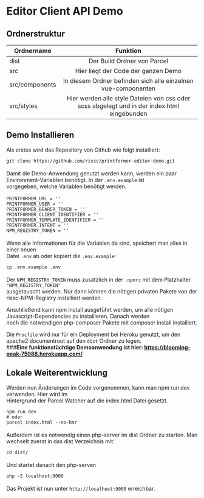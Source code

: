 # Editor Client API Demo

## Ordnerstruktur

| Ordnername   |      Funktion      |
|----------|:-------------:|
| dist |  Der Build Ordner von Parcel |
| src |  Hier liegt der Code der ganzen Demo |
| src/components |  In diesem Ordner befinden sich alle einzelnen vue-componenten|
| src/styles |  Hier werden alle style Dateien von css oder scss abgelegt und in der index.html eingebunden


## Demo Installieren

Als erstes wird das Repository von Github wie folgt installiert:

`git clone https://github.com/rissc/printformer-editor-demo.git` <br><br>
Damit die Demo-Anwendung genutzt werden kann, werden ein paar Environment-Variablen benötigt. In der `.env.example` ist<br>
vorgegeben, welche Variablen benötigt werden.
<br>
<br>
`PRINTFORMER_URL = ''`<br>
`PRINTFORMER_USER = ''`<br>
`PRINTFORMER_BEARER_TOKEN = ''`<br>
`PRINTFORMER_CLIENT_IDENTIFIER = ''`<br>
`PRINTFORMER_TEMPLATE_IDENTIFIER = ''`<br>
`PRINTFORMER_INTENT = ''`<br>
`NPM_REGISTRY_TOKEN = ''`<br>
<br>
Wenn alle Informationen für die Variablen da sind, speichert man alles in einer neuen<br> Datei `.env` ab oder kopiert die
`.env.example`:

`cp .env.example .env `<br><br>
Der `NPM_REGISTRY_TOKEN` muss zusätzlich in der `.npmrc` mit dem Platzhalter `"NPM_REGISTRY_TOKEN"` <br>
ausgetauscht werden. Nur dann können die nötigen privaten Pakete von der rissc-NPM-Registry installiert werden.

Anschließend kann npm install ausgeführt werden, um alle nötigen Javascript-Dependencies zu installieren. Danach werden<br>
noch die notwendigen php-composer Pakete mit composer install installiert.

Die `Procfile` wird nur für ein Deployment bei Heroku genutzt, um den apache2 documentroot auf den `dist` Ordner zu legen.<br>
###**Eine funktionstüchtige Demoanwendung ist hier: https://blooming-peak-75988.herokuapp.com/**

## Lokale Weiterentwicklung 
Werden nun Änderungen im Code vorgenommen, kann man npm run dev verwenden. Hier wird im <br>
Hintergrund der Parcel Watcher auf die index.html Datei gesetzt.

`npm run dev`<br>
`# oder` <br>
`parcel index.html --no-hmr`<br><br>
Außerdem ist es notwendig einen php-server im dist Ordner zu starten. Man wechselt zuerst in
das dist Verzeichnis mit:

`cd dist/` <br><br>
Und startet danach den php-server:

`php -S localhost:9000`<br><br> 
Das Projekt ist nun unter `http://localhost:9000` erreichbar.   
